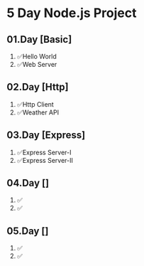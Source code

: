 # 5 Day Node.js Project

## 01.Day [Basic]

1. ✅Hello World
2. ✅Web Server

## 02.Day [Http]

1. ✅Http Client
2. ✅Weather API

## 03.Day [Express]

1. ✅Express Server-I
2. ✅Express Server-II

## 04.Day []

1. ✅
2. ✅

## 05.Day []

1. ✅
2. ✅
